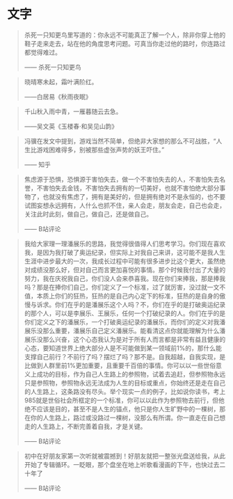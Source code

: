 # 文字

>  杀死一只知更鸟里写道的：你永远不可能真正了解一个人，除非你穿上他的鞋子走来走去，站在他的角度思考问题。可真当你走过他的路时，你连路过都觉得难过。
>
> —— 杀死一只知更鸟





> 晓晴寒未起，霜叶满阶红。
>
> ——白居易《秋雨夜眠》




> 千山秋入雨中青，一雁暮随云去急。
>
> ——吴文英《玉楼春·和吴见山韵》



> 冯骥在发文中提到，游戏当然不简单，但绝非大家想的那么不可战胜，“人生比游戏困难得多，别被那些虚张声势的妖王吓住。”
>
> —— 知乎

> 焦虑源于恐惧，恐惧源于害怕失去，做一个不害怕失去的人，不害怕失去名誉，不害怕失去金钱，不害怕失去拥有的一切美好，也就不害怕绝大部分事物了，也就没有焦虑了，拥有是美好的，但是拥有绝对不是永恒的，也不要试图妄想永远拥有，人什么也抓不住，亲人会走，朋友会走，自己也会走，关注此时此刻，做自己，做自己，还是做自己。
>
> —— B站评论


> 我给大家理一理潘展乐的思路，我觉得很值得人们思考学习。你们现在喜欢我，是因为我打破了奥运纪录，但实际上对我自己来讲，这可能不是我人生生涯中进步最大的一次，我成长过程中可能有很多进步比这个更大，虽然绝对成绩没那么好，但对自己而言更加喜悦的事情。那个时候我付出了大量的努力，我在庆祝我自己，你们没人会来恭喜我。现在你们来捧我，那是捧我吗？那是在捧你们自己，你们定义了一个标准，过了就厉害，没过就一文不值，本质上你们的狂热，狂热的是自己内心定下的标准，狂热的是自身的傲慢与诉求。你们在乎的是潘展乐这个人吗？不，你们在乎的是打破奥运纪录的那个人，可以是李展乐、王展乐，任何一个打破纪录的人。你们在乎的是你们定义之下的潘展乐，一个打破奥运纪录的潘展乐，而你们的定义对我潘展乐没那么重要，潘展乐自己定义潘展乐。能看清这点你就能理解为什么潘展乐没那么兴奋，这个心态我认为是对于所有人而言都是非常有益且健康的心态，要知道世界上绝大部分人是不可能做到某一领域前1%的，那什么能支撑自己前行？不前行了吗？摆烂了吗？那不是。自我超越，自我实现，是比做到人群里前1%更加重要，且重要千百倍的事情。你可以以一些世俗意义上成功的目标，作为自己人生路上的参照物，试着去追赶，但参照物永远只是参照物，参照物永远无法成为人生的目标或重点，你始终还是走在自己的人生路上，这条路没有尽头。举个现实一点的例子，比如说你读书，考上985就是世俗社会所框定的一个标准，你可以以此作为参照物去前行，但他绝不应该是目的，甚至不是人生的锚点，他只是你人生旷野中的一棵树，那在你的人生路上，路过或没路过一棵树，没那么有所谓。你一直走在自己想走的人生路上，不断完善着自我，才是关键。
>
> —— B站评论

> 初中在好朋友家第一次听就被震撼到！好朋友就把一整张光盘送给我，从此开始了专辑循环。一眨眼，那个盘坐在地上听歌看漫画的下午，也快过去二十年了
>  
> —— B站评论



